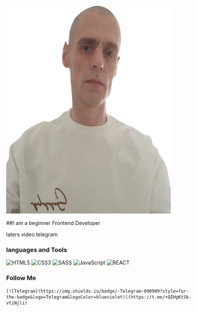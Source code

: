 [![Heade](https://github.com/malankinAM/malankinAM/blob/main/assets/1800-removebg-preview.png)](https://t.me/Alaska_alex_agp)

##I am a beginner Frontend Developer

laters video telegram

### languages and Tools

![HTML5](https://img.shields.io/badge/-HTML5-090909?style=for-the-badge&logo=HTML5&logoColor=Red)
![CSS3](https://img.shields.io/badge/-CSS3-090909?style=for-the-badge&logo=CSS3&logoColor=blue)
![SASS](https://img.shields.io/badge/-SASS-090909?style=for-the-badge&logo=SASS&logoColor=ff69b4)
![JavaScript](https://img.shields.io/badge/-JavaScript-090909?style=for-the-badge&logo=JavaScript&logoColor=yellow)
![REACT](https://img.shields.io/badge/-REACT-090909?style=for-the-badge&logo=REACT&logoColor=blueviolet)

### Follow Me
    [![Telegram](https://img.shields.io/badge/-Telegram-090909?style=for-the-badge&logo=Telegram&logoColor=blueviolet)](https://t.me/+QIHgKtSk-vtiNjli)